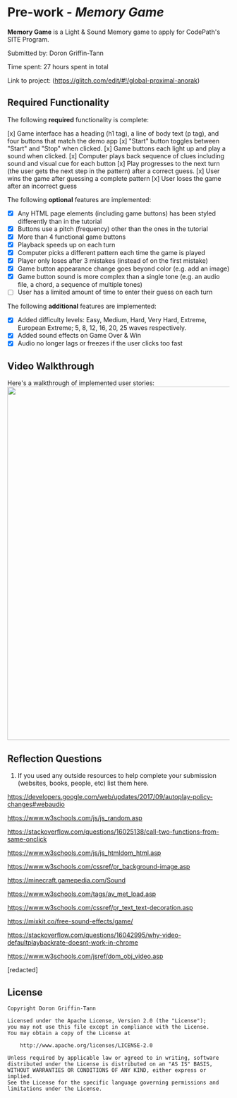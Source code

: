 # Pre-work - *Memory Game*

**Memory Game** is a Light & Sound Memory game to apply for CodePath's SITE Program. 

Submitted by: Doron Griffin-Tann

Time spent: 27 hours spent in total

Link to project: (https://glitch.com/edit/#!/global-proximal-anorak)

## Required Functionality

The following **required** functionality is complete:

[x] Game interface has a heading (h1 tag), a line of body text (p tag), and four buttons that match the demo app
[x] "Start" button toggles between "Start" and "Stop" when clicked. 
[x] Game buttons each light up and play a sound when clicked. 
[x] Computer plays back sequence of clues including sound and visual cue for each button
[x] Play progresses to the next turn (the user gets the next step in the pattern) after a correct guess. 
[x] User wins the game after guessing a complete pattern
[x] User loses the game after an incorrect guess

The following **optional** features are implemented:

* [x] Any HTML page elements (including game buttons) has been styled differently than in the tutorial
* [x] Buttons use a pitch (frequency) other than the ones in the tutorial
* [x] More than 4 functional game buttons
* [x] Playback speeds up on each turn
* [x] Computer picks a different pattern each time the game is played
* [x] Player only loses after 3 mistakes (instead of on the first mistake)
* [x] Game button appearance change goes beyond color (e.g. add an image)
* [x] Game button sound is more complex than a single tone (e.g. an audio file, a chord, a sequence of multiple tones)
* [ ] User has a limited amount of time to enter their guess on each turn

The following **additional** features are implemented:

- [x] Added difficulty levels: Easy, Medium, Hard, Very Hard, Extreme, European Extreme; 5, 8, 12, 16, 20, 25 waves respectively.
- [x] Added sound effects on Game Over & Win
- [x] Audio no longer lags or freezes if the user clicks too fast 

## Video Walkthrough

Here's a walkthrough of implemented user stories:
<br><img src="http://g.recordit.co/2aI1PINT79.gif" width=1200, height=800>

## Reflection Questions
1. If you used any outside resources to help complete your submission (websites, books, people, etc) list them here. 

https://developers.google.com/web/updates/2017/09/autoplay-policy-changes#webaudio

https://www.w3schools.com/js/js_random.asp

https://stackoverflow.com/questions/16025138/call-two-functions-from-same-onclick

https://www.w3schools.com/js/js_htmldom_html.asp

https://www.w3schools.com/cssref/pr_background-image.asp

https://minecraft.gamepedia.com/Sound

https://www.w3schools.com/tags/av_met_load.asp

https://www.w3schools.com/cssref/pr_text_text-decoration.asp

https://mixkit.co/free-sound-effects/game/

https://stackoverflow.com/questions/16042995/why-video-defaultplaybackrate-doesnt-work-in-chrome

https://www.w3schools.com/jsref/dom_obj_video.asp

[redacted]


## License

    Copyright Doron Griffin-Tann

    Licensed under the Apache License, Version 2.0 (the "License");
    you may not use this file except in compliance with the License.
    You may obtain a copy of the License at

        http://www.apache.org/licenses/LICENSE-2.0

    Unless required by applicable law or agreed to in writing, software
    distributed under the License is distributed on an "AS IS" BASIS,
    WITHOUT WARRANTIES OR CONDITIONS OF ANY KIND, either express or implied.
    See the License for the specific language governing permissions and
    limitations under the License.
